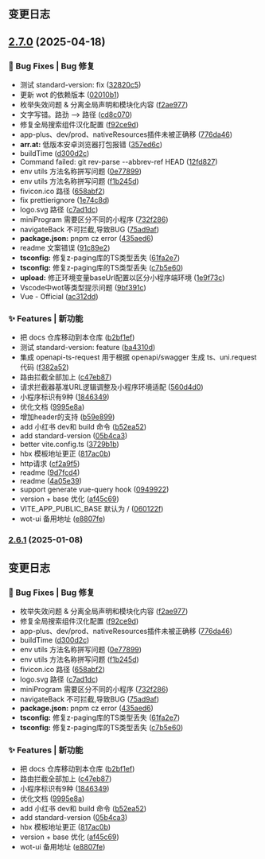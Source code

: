 ## 变更日志

## [2.7.0](https://github.com/feige996/unibest/compare/v2.4.3...v2.7.0) (2025-04-18)


### 🐛 Bug Fixes | Bug 修复

* 测试 standard-version: fix ([32820c5](https://github.com/feige996/unibest/commit/32820c554376eff71453effc7810571e7772a54a))
* 更新 wot 的依赖版本 ([02010b1](https://github.com/feige996/unibest/commit/02010b1e0cb4257a25d81ebd8af206fae7a874c8))
* 枚举失效问题 & 分离全局声明和模块化内容 ([f2ae977](https://github.com/feige996/unibest/commit/f2ae977e9a52a573176ec4490621cdf75877ecd5))
* 文字写错。路劲 --> 路径 ([cd8c070](https://github.com/feige996/unibest/commit/cd8c0706f311c1f2078a30f9d3bb93bc01c829df))
* 修复全局搜索组件汉化配置 ([f92ce9d](https://github.com/feige996/unibest/commit/f92ce9d4fae61a9109bfd9152cede95202ec857a))
* app-plus、dev/prod、nativeResources插件未被正确移 ([776da46](https://github.com/feige996/unibest/commit/776da46619d1324d7e490dc06b821e1ee9b97fd0))
* **arr.at:** 低版本安卓浏览器打包报错 ([357ed6c](https://github.com/feige996/unibest/commit/357ed6cf12059166a56b4341d75df9d46e6cd477))
* buildTime ([d300d2c](https://github.com/feige996/unibest/commit/d300d2ca04998bc2de5bb2e739f39db602707e13))
* Command failed: git rev-parse --abbrev-ref HEAD ([12fd827](https://github.com/feige996/unibest/commit/12fd82778eea695cafa8550b5becc63a156db293))
* env utils 方法名称拼写问题 ([0e77899](https://github.com/feige996/unibest/commit/0e77899084dd101de45a5aeee9b6d752ff8888af))
* env utils 方法名称拼写问题 ([f1b245d](https://github.com/feige996/unibest/commit/f1b245d66f292f37f47aa7a094a9ec566c98ce91))
* fivicon.ico 路径 ([658abf2](https://github.com/feige996/unibest/commit/658abf211cb3bcbf27a75a062a9ae2e675208b6d))
* fix prettierignore ([1e74c8d](https://github.com/feige996/unibest/commit/1e74c8da02ea4495841e96a78cd2c03237c3c2ee))
* logo.svg 路径 ([c7ad1dc](https://github.com/feige996/unibest/commit/c7ad1dc7cd5b22a2bfb828162f169ee1366e3535))
* miniProgram 需要区分不同的小程序 ([732f286](https://github.com/feige996/unibest/commit/732f286ac1b8b0cf084317a2cd0d09d4fad767df))
* navigateBack 不可拦截,导致BUG ([75ad9af](https://github.com/feige996/unibest/commit/75ad9af648284787f0874af9a9bf708ca6411d07))
* **package.json:** pnpm cz error ([435aed6](https://github.com/feige996/unibest/commit/435aed66bca2f0b12771c37ba4a21d8f5ccffb2d))
* readme 文案错误 ([91c89e2](https://github.com/feige996/unibest/commit/91c89e2c7135c4d546e77750b4b46f1e17f880fe))
* **tsconfig:** 修复z-paging库的TS类型丢失 ([61fa2e7](https://github.com/feige996/unibest/commit/61fa2e773a87880467bdcd382ffdbcf188acb7ba))
* **tsconfig:** 修复z-paging库的TS类型丢失 ([c7b5e60](https://github.com/feige996/unibest/commit/c7b5e60fed2366c5005998ada1d0f46765bbc22b))
* **upload:** 修正环境变量baseUrl配置以区分小程序端环境 ([1e9f73c](https://github.com/feige996/unibest/commit/1e9f73c4f332cbefe996ab9e906ecc8e3ae4acc7))
* Vscode中wot等类型提示问题 ([9bf391c](https://github.com/feige996/unibest/commit/9bf391c4cfd630dd0dda5f970adcf3c4965b0271))
* Vue - Official ([ac312dd](https://github.com/feige996/unibest/commit/ac312ddefc151bb6ccd59c706c0ce2d097ebb176))


### ✨ Features | 新功能

* 把 docs 仓库移动到本仓库 ([b2bf1ef](https://github.com/feige996/unibest/commit/b2bf1efef313396d45bb8616d895806d4361692a))
* 测试 standard-version: feature ([ba4310d](https://github.com/feige996/unibest/commit/ba4310dba36b68e70c3952f8c0a08dd2b40717cb))
* 集成 openapi-ts-request 用于根据 openapi/swagger 生成 ts、uni.request 代码 ([f382a52](https://github.com/feige996/unibest/commit/f382a522ce9af29a0dcc38c1d1632a8f9cf6b794))
* 路由拦截全部加上 ([c47eb87](https://github.com/feige996/unibest/commit/c47eb871322989b8b919e3ad4ed0294273572e88))
* 请求拦截器基准URL逻辑调整及小程序环境适配 ([560d4d0](https://github.com/feige996/unibest/commit/560d4d05fee2de21aa4e35cf161309a7b943476b))
* 小程序标识有9种 ([1846349](https://github.com/feige996/unibest/commit/18463493a6a44bbd90e351ac6d0ed7c4e0f357eb))
* 优化文档 ([9995e8a](https://github.com/feige996/unibest/commit/9995e8af8c559b514f15ff59c45e951e3d75c9bc))
* 增加header的支持 ([b59e899](https://github.com/feige996/unibest/commit/b59e8993967659af24e038194d487adec2c94ba6))
* add 小红书 dev和 build 命令 ([b52ea52](https://github.com/feige996/unibest/commit/b52ea52561e5ec2859ccf4095710e158ff5495ee))
* add standard-version ([05b4ca3](https://github.com/feige996/unibest/commit/05b4ca32724a6ac2679b92a400c6c3033023728a))
* better vite.config.ts ([3729b1b](https://github.com/feige996/unibest/commit/3729b1bc7c9d49c31aead96b1d705763010ea5a8))
* hbx 模板地址更正 ([817ac0b](https://github.com/feige996/unibest/commit/817ac0b4459e4b68f226068e30e759b73162b517))
* http请求 ([cf2a9f5](https://github.com/feige996/unibest/commit/cf2a9f5aa54e05bbe76d821ff8137218d7de97a8))
* readme ([9d7fcd4](https://github.com/feige996/unibest/commit/9d7fcd4d917f06c5123242c62338b55c1d061833))
* readme ([4a05e39](https://github.com/feige996/unibest/commit/4a05e391af946b1224e1b317e779dd21ddfc9b1f))
* support generate vue-query hook ([0949922](https://github.com/feige996/unibest/commit/0949922ed658a84517bbcfc7f6e95e4374ab17e0))
* version + base 优化 ([af45c69](https://github.com/feige996/unibest/commit/af45c69784f54f5da0ecd6c733d6faed08d5bc77))
* VITE_APP_PUBLIC_BASE 默认为 / ([060122f](https://github.com/feige996/unibest/commit/060122f945cf0b28a25e78ef032b29e28553930f))
* wot-ui 备用地址 ([e8807fe](https://github.com/feige996/unibest/commit/e8807fef0059907a2b83d1eb4af13701fdb2e69e))

### [2.6.1](https://github.com/feige996/unibest/compare/v2.6.0...v2.6.1) (2025-01-08)

## 变更日志

### 🐛 Bug Fixes | Bug 修复

- 枚举失效问题 & 分离全局声明和模块化内容 ([f2ae977](https://github.com/feige996/unibest/commit/f2ae977e9a52a573176ec4490621cdf75877ecd5))
- 修复全局搜索组件汉化配置 ([f92ce9d](https://github.com/feige996/unibest/commit/f92ce9d4fae61a9109bfd9152cede95202ec857a))
- app-plus、dev/prod、nativeResources插件未被正确移 ([776da46](https://github.com/feige996/unibest/commit/776da46619d1324d7e490dc06b821e1ee9b97fd0))
- buildTime ([d300d2c](https://github.com/feige996/unibest/commit/d300d2ca04998bc2de5bb2e739f39db602707e13))
- env utils 方法名称拼写问题 ([0e77899](https://github.com/feige996/unibest/commit/0e77899084dd101de45a5aeee9b6d752ff8888af))
- env utils 方法名称拼写问题 ([f1b245d](https://github.com/feige996/unibest/commit/f1b245d66f292f37f47aa7a094a9ec566c98ce91))
- fivicon.ico 路径 ([658abf2](https://github.com/feige996/unibest/commit/658abf211cb3bcbf27a75a062a9ae2e675208b6d))
- logo.svg 路径 ([c7ad1dc](https://github.com/feige996/unibest/commit/c7ad1dc7cd5b22a2bfb828162f169ee1366e3535))
- miniProgram 需要区分不同的小程序 ([732f286](https://github.com/feige996/unibest/commit/732f286ac1b8b0cf084317a2cd0d09d4fad767df))
- navigateBack 不可拦截,导致BUG ([75ad9af](https://github.com/feige996/unibest/commit/75ad9af648284787f0874af9a9bf708ca6411d07))
- **package.json:** pnpm cz error ([435aed6](https://github.com/feige996/unibest/commit/435aed66bca2f0b12771c37ba4a21d8f5ccffb2d))
- **tsconfig:** 修复z-paging库的TS类型丢失 ([61fa2e7](https://github.com/feige996/unibest/commit/61fa2e773a87880467bdcd382ffdbcf188acb7ba))
- **tsconfig:** 修复z-paging库的TS类型丢失 ([c7b5e60](https://github.com/feige996/unibest/commit/c7b5e60fed2366c5005998ada1d0f46765bbc22b))

### ✨ Features | 新功能

- 把 docs 仓库移动到本仓库 ([b2bf1ef](https://github.com/feige996/unibest/commit/b2bf1efef313396d45bb8616d895806d4361692a))
- 路由拦截全部加上 ([c47eb87](https://github.com/feige996/unibest/commit/c47eb871322989b8b919e3ad4ed0294273572e88))
- 小程序标识有9种 ([1846349](https://github.com/feige996/unibest/commit/18463493a6a44bbd90e351ac6d0ed7c4e0f357eb))
- 优化文档 ([9995e8a](https://github.com/feige996/unibest/commit/9995e8af8c559b514f15ff59c45e951e3d75c9bc))
- add 小红书 dev和 build 命令 ([b52ea52](https://github.com/feige996/unibest/commit/b52ea52561e5ec2859ccf4095710e158ff5495ee))
- add standard-version ([05b4ca3](https://github.com/feige996/unibest/commit/05b4ca32724a6ac2679b92a400c6c3033023728a))
- hbx 模板地址更正 ([817ac0b](https://github.com/feige996/unibest/commit/817ac0b4459e4b68f226068e30e759b73162b517))
- version + base 优化 ([af45c69](https://github.com/feige996/unibest/commit/af45c69784f54f5da0ecd6c733d6faed08d5bc77))
- wot-ui 备用地址 ([e8807fe](https://github.com/feige996/unibest/commit/e8807fef0059907a2b83d1eb4af13701fdb2e69e))
